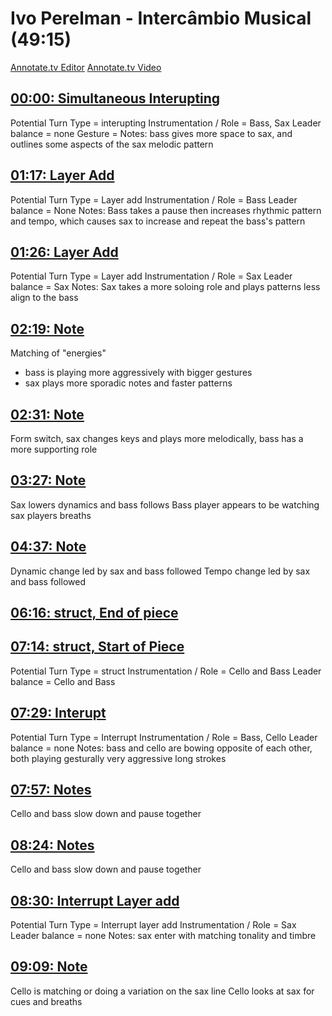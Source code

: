# Ivo Perelman - Intercâmbio Musical (49:15)

[Annotate.tv Editor](https://annotate.tv/videos/63d2d2ecc3711a0008e526fe)
[Annotate.tv Video](https://annotate.tv/watch/63d2d2ecc3711a0008e526fe)



## [00:00: Simultaneous Interupting](https://annotate.tv/watch/63d2d2ecc3711a0008e526fe?annotationId=63e65d3a48588b000803200a)

Potential Turn Type	= interupting
Instrumentation / Role = Bass, Sax
Leader balance = none
Gesture =
Notes:
bass gives more space to sax, and outlines some aspects of the sax melodic pattern


## [01:17: Layer Add](https://annotate.tv/watch/63d2d2ecc3711a0008e526fe?annotationId=63e65e4448588b000803200b)

Potential Turn Type	= Layer add
Instrumentation / Role = Bass
Leader balance = None
Notes:
Bass takes a pause then increases rhythmic pattern and tempo, which causes sax to increase and repeat the bass's pattern


## [01:26: Layer Add](https://annotate.tv/watch/63d2d2ecc3711a0008e526fe?annotationId=63e65ebc68f83100081e99a6)

Potential Turn Type	= Layer add
Instrumentation / Role = Sax
Leader balance = Sax
Notes:
Sax takes a more soloing role and plays patterns less align to the bass


## [02:19: Note](https://annotate.tv/watch/63d2d2ecc3711a0008e526fe?annotationId=63e65f356024ef00082f887a)

Matching of "energies"
- bass is playing more aggressively with bigger gestures
- sax plays more sporadic notes and faster patterns 


## [02:31: Note](https://annotate.tv/watch/63d2d2ecc3711a0008e526fe?annotationId=63e65fe16024ef00082f887b)

Form switch, sax changes keys and plays more melodically, bass has a more supporting role



## [03:27: Note](https://annotate.tv/watch/63d2d2ecc3711a0008e526fe?annotationId=63e660516024ef00082f887c)

Sax lowers dynamics and bass follows
Bass player appears to be watching sax players breaths


## [04:37: Note](https://annotate.tv/watch/63d2d2ecc3711a0008e526fe?annotationId=63e660f86024ef00082f887e)

Dynamic change led by sax and bass followed
Tempo change led by sax and bass followed


## [06:16: struct, End of piece](https://annotate.tv/watch/63d2d2ecc3711a0008e526fe?annotationId=63e66161a6509400089f6a69)




## [07:14: struct, Start of Piece](https://annotate.tv/watch/63d2d2ecc3711a0008e526fe?annotationId=63e661c76024ef00082f887f)

Potential Turn Type	= struct
Instrumentation / Role = Cello and Bass
Leader balance = Cello and Bass


## [07:29: Interupt](https://annotate.tv/watch/63d2d2ecc3711a0008e526fe?annotationId=63e66247e0721b000808bd3f)

Potential Turn Type	= Interrupt
Instrumentation / Role = Bass, Cello
Leader balance = none
Notes:
bass and cello are bowing opposite of each other, both playing gesturally very aggressive long strokes


## [07:57: Notes](https://annotate.tv/watch/63d2d2ecc3711a0008e526fe?annotationId=63e6625868f83100081e99a8)

Cello and bass slow down and pause together


## [08:24: Notes](https://annotate.tv/watch/63d2d2ecc3711a0008e526fe?annotationId=63e662cca6509400089f6a6a)

Cello and bass slow down and pause together


## [08:30: Interrupt Layer add](https://annotate.tv/watch/63d2d2ecc3711a0008e526fe?annotationId=63e66315a6509400089f6a6b)

Potential Turn Type	= Interrupt layer add
Instrumentation / Role = Sax
Leader balance = none
Notes:
sax enter with matching tonality and timbre


## [09:09: Note](https://annotate.tv/watch/63d2d2ecc3711a0008e526fe?annotationId=63e6639fa6509400089f6a6c)

Cello is matching or doing a variation on the sax line
Cello looks at sax for cues and breaths

